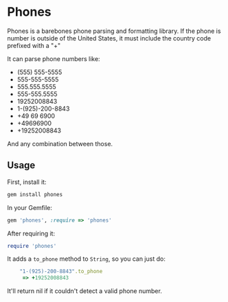 # Phones

Phones is a barebones phone parsing and formatting library. If the phone is number is outside of the United States, it must include the country code prefixed with a "+"

It can parse phone numbers like:
- (555) 555-5555
- 555-555-5555
- 555.555.5555
- 555-555.5555
- 19252008843
- 1-(925)-200-8843
- +49 69 6900
- +49696900
- +19252008843

And any combination between those.

## Usage

First, install it:
```bash
gem install phones
```

In your Gemfile:
```ruby
gem 'phones', :require => 'phones'
```

After requiring it:
```ruby
require 'phones'
```

It adds a ```to_phone``` method to ```String```, so you can just do:
```ruby
	"1-(925)-200-8843".to_phone
	 => +19252008843
```

It'll return nil if it couldn't detect a valid phone number.



